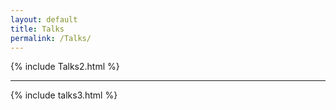 ```yaml
---
layout: default
title: Talks
permalink: /Talks/
---
```


{% include Talks2.html %}

__________

{% include talks3.html %}